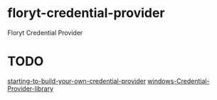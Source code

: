 # floryt-credential-provider
Floryt Credential Provider

# TODO
[starting-to-build-your-own-credential-provider](https://blogs.msmvps.com/alunj/2011/02/21/starting-to-build-your-own-credential-provider/)
[windows-Credential-Provider-library](https://github.com/DavidWeiss2/windows-Credential-Provider-library)
